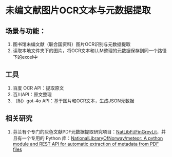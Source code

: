 # 未编文献图片OCR文本与元数据提取

## 场景与功能：
1. 图书馆未编文献（联合国资料）图片OCR识别与元数据提取
2. 读取本地文件夹下的图片，将OCR文本和LLM整理的元数据保存到同一个路径下的excel中
   
## 工具
1. 百度 OCR API：提取原文
2. 百川API：原文整理
3. （附）got-4o API：基于图片和OCR文本，生成JSON元数据

## 相关研究

1. 芬兰有个专门的灰色文献PDF元数据提取研究项目：[NatLibFi/FinGreyLit](https://github.com/NatLibFi/FinGreyLit)，并且有一个专用的 Python 库：[NationalLibraryOfNorway/meteor: A python module and REST API for automatic extraction of metadata from PDF files](https://github.com/NationalLibraryOfNorway/meteor)